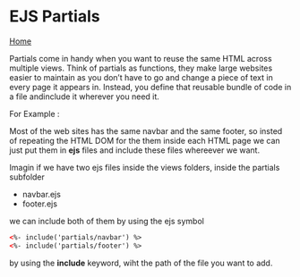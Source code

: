 # EJS Partials

[Home](https://sayefdeen.github.io/reading-notes301/)

Partials come in handy when you want to reuse the same HTML across multiple views. Think of partials as functions, they make large websites easier to maintain as you don’t have to go and change a piece of text in every page it appears in. Instead, you define that reusable bundle of code in a file andinclude it wherever you need it.

For Example :

Most of the web sites has the same navbar and the same footer, so insted of repeating the HTML DOM for the them inside each HTML page we can just put them in **ejs** files and include these files whereever we want.

Imagin if we have two ejs files inside the views folders, inside the partials subfolder

- navbar.ejs
- footer.ejs

we can include both of them by using the ejs symbol

```HTML
<%- include('partials/navbar') %>
<%- include('partials/footer') %>
```

by using the **include** keyword, wiht the path of the file you want to add.
